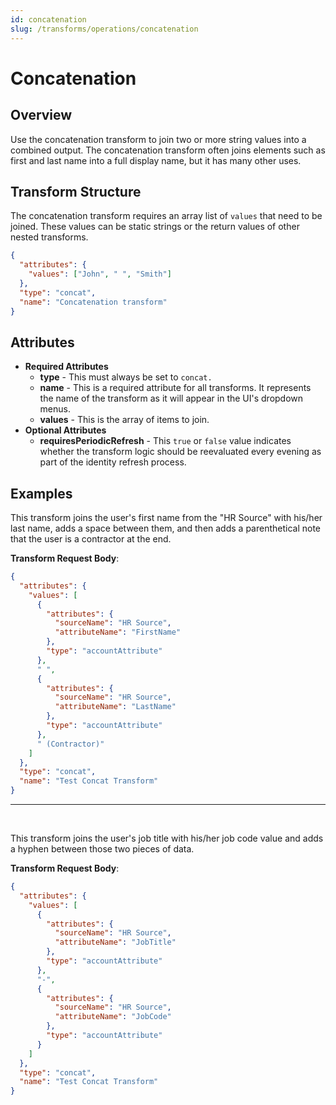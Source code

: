 ```yaml
---
id: concatenation
slug: /transforms/operations/concatenation
---
```

# Concatenation

## Overview

Use the concatenation transform to join two or more string values into a combined output. The concatenation transform often joins elements such as first and last name into a full display name, but it has many other uses.

## Transform Structure

The concatenation transform requires an array list of `values` that need to be joined. These values can be static strings or the return values of other nested transforms.

```json
{
  "attributes": {
    "values": ["John", " ", "Smith"]
  },
  "type": "concat",
  "name": "Concatenation transform"
}
```

## Attributes

- **Required Attributes**
  - **type** - This must always be set to `concat.`
  - **name** - This is a required attribute for all transforms. It represents the name of the transform as it will appear in the UI's dropdown menus.
  - **values** - This is the array of items to join.
- **Optional Attributes**
  - **requiresPeriodicRefresh** - This `true` or `false` value indicates whether the transform logic should be reevaluated every evening as part of the identity refresh process.

## Examples

This transform joins the user's first name from the "HR Source" with his/her last name, adds a space between them, and then adds a parenthetical note that the user is a contractor at the end.

**Transform Request Body**:

```json
{
  "attributes": {
    "values": [
      {
        "attributes": {
          "sourceName": "HR Source",
          "attributeName": "FirstName"
        },
        "type": "accountAttribute"
      },
      " ",
      {
        "attributes": {
          "sourceName": "HR Source",
          "attributeName": "LastName"
        },
        "type": "accountAttribute"
      },
      " (Contractor)"
    ]
  },
  "type": "concat",
  "name": "Test Concat Transform"
}
```

---

<p>&nbsp;</p>

This transform joins the user's job title with his/her job code value and adds a hyphen between those two pieces of data.

**Transform Request Body**:

```json
{
  "attributes": {
    "values": [
      {
        "attributes": {
          "sourceName": "HR Source",
          "attributeName": "JobTitle"
        },
        "type": "accountAttribute"
      },
      "-",
      {
        "attributes": {
          "sourceName": "HR Source",
          "attributeName": "JobCode"
        },
        "type": "accountAttribute"
      }
    ]
  },
  "type": "concat",
  "name": "Test Concat Transform"
}
```
